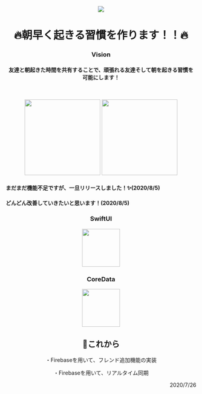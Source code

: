 <p align="center">
  <img src="https://user-images.githubusercontent.com/52638834/88467675-722bf380-cf14-11ea-8ef4-52bc11fc5e7c.jpeg"/>
</p>


<h1 align="center">🔥朝早く起きる習慣を作ります！！🔥</h1>

<h3 align="center">Vision</h3>
<h4 align="center">友達と朝起きた時間を共有することで、頑張れる友達そして朝を起きる習慣を　可能にします！</h4></br>


<p align="center">
  <img src="https://user-images.githubusercontent.com/52638834/93875622-48266000-fd10-11ea-85ea-a20fd0b4104b.PNG" width="200px;" />
  <img src="https://user-images.githubusercontent.com/52638834/93875586-3349cc80-fd10-11ea-99ed-51705dff48c5.PNG" width="200px;" />
</p>


#### まだまだ機能不足ですが、一旦リリースしました！✨(2020/8/5)
#### どんどん改善していきたいと思います！(2020/8/5)



<h3 align="center">SwiftUI</h3>
<p align="center">
 <a href="https://developer.apple.com/documentation/swiftui">
  <img src="https://user-images.githubusercontent.com/52638834/88453112-402c7a00-ce9f-11ea-86a4-185f9727d278.png" width="100px;"/>
 </a>
</p>
 
 
<h3 align="center">CoreData</h3>
<p align="center">
  <a href="https://developer.apple.com/documentation/coredata">
    <img src="https://user-images.githubusercontent.com/52638834/88453296-9ea62800-cea0-11ea-9cfd-2cd22e2e4d3a.png" width="100px;"/>
  </a>
</p>



<h2 align="center">👀これから</h2>
<p align="center">・Firebaseを用いて、フレンド追加機能の実装</p>
<p align="center">・Firebaseを用いて、リアルタイム同期</p>


<p align="right">2020/7/26</p>

